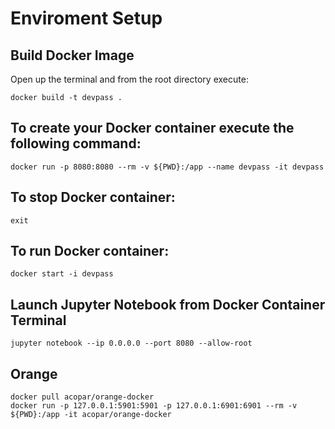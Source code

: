 # Enviroment Setup

## Build Docker Image

Open up the terminal and from the root directory execute:

    docker build -t devpass .

## To create your Docker container execute the following command:

    docker run -p 8080:8080 --rm -v ${PWD}:/app --name devpass -it devpass

## To stop Docker container:

    exit

## To run Docker container:

    docker start -i devpass

## Launch Jupyter Notebook from Docker Container Terminal

    jupyter notebook --ip 0.0.0.0 --port 8080 --allow-root

## Orange

    docker pull acopar/orange-docker
    docker run -p 127.0.0.1:5901:5901 -p 127.0.0.1:6901:6901 --rm -v ${PWD}:/app -it acopar/orange-docker
